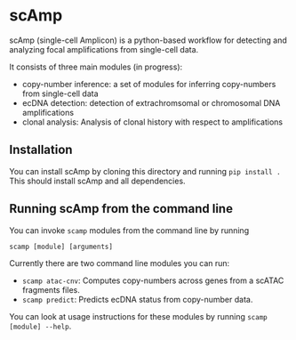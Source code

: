 # scAmp
scAmp (single-cell Amplicon) is a python-based workflow for detecting and
analyzing focal amplifications from single-cell data.

It consists of three main modules (in progress):

* copy-number inference: a set of modules for inferring copy-numbers from single-cell data
* ecDNA detection: detection of extrachromsomal or chromosomal DNA amplifications
* clonal analysis: Analysis of clonal history with respect to amplifications

## Installation

You can install scAmp by cloning this directory and running `pip install .` This should install scAmp and all dependencies.

## Running scAmp from the command line

You can invoke `scamp` modules from the command line by running

`scamp [module] [arguments]`

Currently there are two command line modules you can run:

* `scamp atac-cnv`: Computes copy-numbers across genes from a scATAC fragments files.
* `scamp predict`: Predicts ecDNA status from copy-number data.

You can look at usage instructions for these modules by running `scamp [module] --help`.